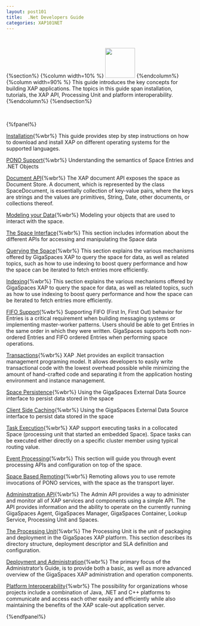 ```yaml
---
layout: post101
title:  .Net Developers Guide
categories: XAP101NET
---
```


<br>

{%section%}
{%column width=10% %}
<img src="/attachment_files/subject/imc.png" width="80" height="80">
{%endcolumn%}
{%column width=90% %}
This guide introduces the key concepts for building XAP applications. The topics in this guide span installation, tutorials, the XAP API, Processing Unit and platform interoperability.
{%endcolumn%}
{%endsection%}

<br>

{%fpanel%}

[Installation](./installation.html){%wbr%}
This guide provides step by step instructions on how to download and install XAP on different operating systems for the supported languages.

[PONO Support](./poco-overview.html){%wbr%}
Understanding the semantics of Space Entries and .NET Objects

[Document API](./document-overview.html){%wbr%}
The XAP document API exposes the space as Document Store. A document, which is represented by the class SpaceDocument, is essentially collection of key-value pairs, where the keys are strings and the values are primitives, String, Date, other documents, or collections thereof.

[Modeling your Data](./modeling-your-data.html){%wbr%}
Modeling your objects that are used to interact with the space.

[The Space Interface](./the-gigaspace-interface-overview.html){%wbr%}
This section includes information about the different APIs for accessing and manipulating the Space data

[Querying the Space](./querying-the-space.html){%wbr%}
This section explains the various mechanisms offered by GigaSpaces XAP to query the space for data, as well as related topics, such as how to use indexing to boost query performance and how the space can be iterated to fetch entries more efficiently.

[Indexing](./indexing-overview.html){%wbr%}
This section explains the various mechanisms offered by GigaSpaces XAP to query the space for data, as well as related topics, such as how to use indexing to boost query performance and how the space can be iterated to fetch entries more efficiently.

[FIFO Support](./fifo-overview.html){%wbr%}
Supporting FIFO (First In, First Out) behavior for Entries is a critical requirement when building messaging systems or implementing master-worker patterns. Users should be able to get Entries in the same order in which they were written. GigaSpaces supports both non-ordered Entries and FIFO ordered Entries when performing space operations.

[Transactions](./transaction-overview.html){%wbr%}
XAP .Net provides an explicit transaction management programing model. It allows developers to easily write transactional code with the lowest overhead possible while minimizing the amount of hand-crafted code and separating it from the application hosting environment and instance management.

[Space Persistence](./space-persistency-overview.html){%wbr%}
Using the GigaSpaces External Data Source interface to persist data stored in the space

[Client Side Caching](./client-side-caching.html){%wbr%}
Using the GigaSpaces External Data Source interface to persist data stored in the space

[Task Execution](./task-execution-over-the-space.html){%wbr%}
XAP support executing tasks in a collocated Space (processing unit that started an embedded Space). Space tasks can be executed either directly on a specific cluster member using typical routing value.

[Event Processing](./event-processing.html){%wbr%}
This section will guide you through event processing APIs and configuration on top of the space.

[Space Based Remoting](./space-based-remoting-overview.html){%wbr%}
Remoting allows you to use remote invocations of PONO services, with the space as the transport layer.

[Admininstration API](./admin-modules.html){%wbr%}
The Admin API provides a way to administer and monitor all of XAP services and components using a simple API. The API provides information and the ability to operate on the currently running GigaSpaces Agent, GigaSpaces Manager, GigaSpaces Container, Lookup Service, Processing Unit and Spaces.

[The Processing Unit](./the-processing-unit-overview.html){%wbr%}
The Processing Unit is the unit of packaging and deployment in the GigaSpaces XAP platform. This section describes its directory structure, deployment descriptor and SLA definition and configuration.

[Deployment and Administration](./administrators-guide.html){%wbr%}
The primary focus of the Administrator’s Guide, is to provide both a basic, as well as more advanced overview of the GigaSpaces XAP administration and operation components.

[Platform Interoperability](./interoperability.html){%wbr%}
The possibility for organizations whose projects include a combination of Java, .NET and C++ platforms to communicate and access each other easily and efficiently while also maintaining the benefits of the XAP scale-out application server.

{%endfpanel%}

